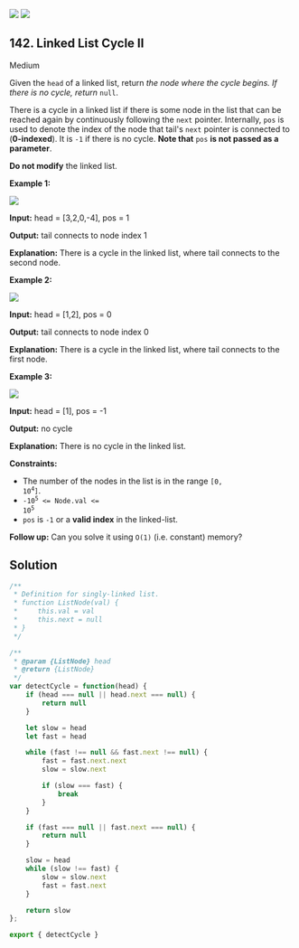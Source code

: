 [![](https://img.shields.io/github/stars/LeetCode-in-JavaScript/LeetCode-in-JavaScript?label=Stars&style=flat-square)](https://github.com/LeetCode-in-JavaScript/LeetCode-in-JavaScript)
[![](https://img.shields.io/github/forks/LeetCode-in-JavaScript/LeetCode-in-JavaScript?label=Fork%20me%20on%20GitHub%20&style=flat-square)](https://github.com/LeetCode-in-JavaScript/LeetCode-in-JavaScript/fork)

## 142\. Linked List Cycle II

Medium

Given the `head` of a linked list, return _the node where the cycle begins. If there is no cycle, return_ `null`.

There is a cycle in a linked list if there is some node in the list that can be reached again by continuously following the `next` pointer. Internally, `pos` is used to denote the index of the node that tail's `next` pointer is connected to (**0-indexed**). It is `-1` if there is no cycle. **Note that** `pos` **is not passed as a parameter**.

**Do not modify** the linked list.

**Example 1:**

![](https://assets.leetcode.com/uploads/2018/12/07/circularlinkedlist.png)

**Input:** head = [3,2,0,-4], pos = 1

**Output:** tail connects to node index 1

**Explanation:** There is a cycle in the linked list, where tail connects to the second node.

**Example 2:**

![](https://assets.leetcode.com/uploads/2018/12/07/circularlinkedlist_test2.png)

**Input:** head = [1,2], pos = 0

**Output:** tail connects to node index 0

**Explanation:** There is a cycle in the linked list, where tail connects to the first node.

**Example 3:**

![](https://assets.leetcode.com/uploads/2018/12/07/circularlinkedlist_test3.png)

**Input:** head = [1], pos = -1

**Output:** no cycle

**Explanation:** There is no cycle in the linked list.

**Constraints:**

*   The number of the nodes in the list is in the range <code>[0, 10<sup>4</sup>]</code>.
*   <code>-10<sup>5</sup> <= Node.val <= 10<sup>5</sup></code>
*   `pos` is `-1` or a **valid index** in the linked-list.

**Follow up:** Can you solve it using `O(1)` (i.e. constant) memory?

## Solution

```javascript
/**
 * Definition for singly-linked list.
 * function ListNode(val) {
 *     this.val = val
 *     this.next = null
 * }
 */

/**
 * @param {ListNode} head
 * @return {ListNode}
 */
var detectCycle = function(head) {
    if (head === null || head.next === null) {
        return null
    }

    let slow = head
    let fast = head

    while (fast !== null && fast.next !== null) {
        fast = fast.next.next
        slow = slow.next

        if (slow === fast) {
            break
        }
    }

    if (fast === null || fast.next === null) {
        return null
    }

    slow = head
    while (slow !== fast) {
        slow = slow.next
        fast = fast.next
    }

    return slow
};

export { detectCycle }
```